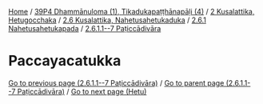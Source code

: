 
[Home](/) / [39P4 Dhammānuloma (1), Tikadukapaṭṭhānapāḷi (4)](../../../../../39P4.md) / [2 Kusalattika, Hetugocchaka](../../../../2.md) / [2.6 Kusalattika, Nahetusahetukaduka](../../../2.6.md) / [2.6.1 Nahetusahetukapada](../../2.6.1.md) / [2.6.1.1--7 Paṭiccādivāra](../2.6.1.1--7.md)

# Paccayacatukka


[Go to previous page (2.6.1.1--7 Paṭiccādivāra)](../2.6.1.1--7.md) / [Go to parent page (2.6.1.1--7 Paṭiccādivāra)](../2.6.1.1--7.md) / [Go to next page (Hetu)](Paccayacatukka/Hetu.md)


